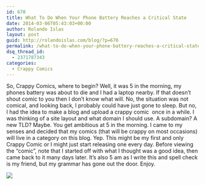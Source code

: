 ```yaml
---
id: 670
title: What To Do When Your Phone Battery Reaches a Critical State
date: 2014-03-06T05:43:03+00:00
author: Rolando Islas
layout: post
guid: http://rolandoislas.com/blog/?p=670
permalink: /what-to-do-when-your-phone-battery-reaches-a-critical-state/
dsq_thread_id:
  - 2371787343
categories:
  - Crappy Comics
---
```

So, Crappy Comics, where to begin? Well, it was 5 in the morning, my phones battery was about to die and I had a laptop nearby. If that doesn&#8217;t shout comic to you then I don&#8217;t know what will. No, the situation was not comical, and looking back, I probably could have just gone to sleep. But no, I had the idea to make a blog and upload a crappy comic  once in a while. I was thinking of a site layout and what domain I should use. A subdomain? A new TLD? Maybe. You get ambitious at 5 in the morning. I came to my senses and decided that my comics (that will be crappy on most occasions) will live in a category on this blog. Yep. This might be my first and only Crappy Comic or I might just start releasing one every day. Before viewing the &#8220;comic&#8221;, note that I started off with what I thought was a good idea, then came back to it many days later. It&#8217;s also 5 am as I write this and spell check is my friend, but my grammar has gone out the door. Enjoy.

![](https://data.rolandoislas.com/blog/2014/03/CrappyComic-Critical-Phone-Battery-700x947.jpg)